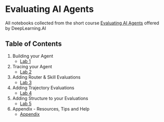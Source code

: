 # Evaluating AI Agents

All notebooks collected from the short course [Evaluating AI Agents](https://www.deeplearning.ai/short-courses/evaluating-ai-agents/) offered by DeepLearning.AI

## Table of Contents

1. Building your Agent
    - [Lab 1]()
2. Tracing your Agent
    - [Lab 2]()
3. Adding Router & Skill Evaluations
    - [Lab 3]()
4. Adding Trajectory Evaluations
    - [Lab 4]()
5. Adding Structure to your Evaluations
    - [Lab 5]()
6. Appendix - Resources, Tips and Help
    - [Appendix]()